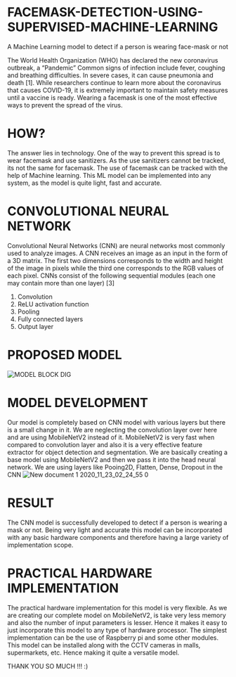 # FACEMASK-DETECTION-USING-SUPERVISED-MACHINE-LEARNING
A Machine Learning model to detect if a person is wearing face-mask or not

The World Health Organization (WHO) has declared the new coronavirus outbreak, a “Pandemic”
Common signs of infection include fever, coughing and breathing difficulties. In severe cases, it can cause pneumonia and death [1].
While researchers continue to learn more about the coronavirus that causes COVID-19, it is extremely important to maintain safety measures until a vaccine is ready. Wearing a facemask is one of the most effective ways to prevent the spread of the virus. 


# HOW?
The answer lies in technology. 
One of the way to prevent this spread is to wear facemask and use sanitizers. 
As the use sanitizers cannot be tracked, its not the same for facemask. The use of facemask can be tracked with the help of Machine learning. 
This ML model can be implemented into any system, as the model is quite light, fast and accurate. 

# CONVOLUTIONAL NEURAL NETWORK
Convolutional Neural Networks (CNN) are neural networks most commonly used to analyze images. 
A CNN receives an image as an input in the form of a 3D matrix. 
The first two dimensions corresponds to the width and height of the image in pixels while the third one corresponds to the RGB values of each pixel.
CNNs consist of the following sequential modules (each one may contain more than one layer) [3]

1. Convolution
2. ReLU activation function
3. Pooling
4. Fully connected layers
5. Output layer

# PROPOSED MODEL
![MODEL BLOCK DIG](https://user-images.githubusercontent.com/80860185/111623554-89578280-8810-11eb-891f-68cd50b8e06d.png)

# MODEL DEVELOPMENT
Our model is completely based on CNN model with various layers but there is a small change in it. We are neglecting the convolution layer over here and are using MobileNetV2 instead of it. MobileNetV2 is very fast when compared to convolution layer and also it is a very effective feature extractor for object detection and segmentation. We are basically creating a base model using MobileNetV2 and then we pass it into the head neural network.
We are using layers like Pooing2D, Flatten, Dense, Dropout in the CNN
![New document 1 2020_11_23_02_24_55 0](https://user-images.githubusercontent.com/80860185/111623674-ae4bf580-8810-11eb-9ae1-5ec1ac906aab.png)


# RESULT
The CNN model is successfully developed to detect if a person is wearing a mask or not. 
Being very light and accurate this model can be incorporated with any basic hardware components and therefore having a large variety of implementation scope.

# PRACTICAL HARDWARE IMPLEMENTATION
The practical hardware implementation for this model is very flexible. 
As we are creating our complete model on MobileNetV2, is take very less memory and also the number of input parameters is lesser.
 Hence it makes it easy to just incorporate this model to any type of hardware processor.
The simplest implementation can be the use of Raspberry pi and some other modules.
This model can be installed along with the CCTV cameras in malls, supermarkets, etc. Hence making it quite a versatile model.


THANK YOU SO MUCH !!! :)
